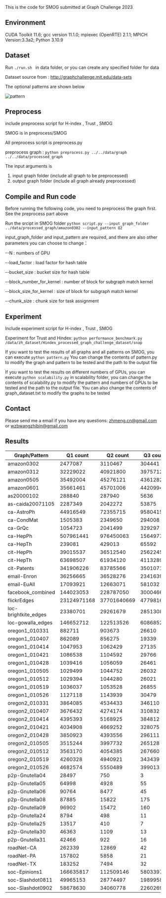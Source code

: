 This is the code for SMOG submitted at Graph Challenge 2023

## Environment

CUDA Toolkit 11.6; gcc version 11.1.0; mpiexec (OpenRTE) 2.1.1; MPICH Version:3.3a2; Python 3.10.9

## Dataset

Run  `./run.sh ` in data folder, or you can create any specified folder for data

Dataset source from : http://graphchallenge.mit.edu/data-sets

The optional patterns are shown below


![pattern](https://github.com/mengziheng/Gpu-SubgraphIsomorphism/assets/121283369/ce320ef4-869a-4a91-97dd-bd07e42d0479)




## Preprocess 

include preprocess script for H-index , Trust , SMOG

SMOG is in preprocess/SMOG

All preprocess script is preprocess.py

preprocess graph : 
    `python preprocess.py ../../data/graph ../../data/processed_graph`

The input arguments is 
1. input graph folder (include all graph to be preprocessed)
2. output graph folder (include all graph already preprocessed)

## Compile and Run code
Before running the following code, you need to preprocess the graph first. See the preprocess part above

Run the srcipt in SMOG folder
    `python script.py --input_graph_folder ../data/processed_graph/amazon0302 --input_pattern Q2`

input_graph_folder and input_pattern are required, and there are also other parameters you can choose to change：

--N : numbers of GPU

--load_factor : load factor for hash table

--bucket_size : bucket size for hash table

--block_number_for_kernel : number of block for subgraph match kernel

--block_size_for_kernel : size of block for subgraph match kernel

--chunk_size : chunk size for task assignment

## Experiment 
Include experiment script for H-index , Trust , SMOG

Experiment for Trust and Hindex: 
    `python performance_benchmark.py /data/zh_dataset/Hindex_processed_graph_challenge_dataset/snap`

If you want to test the results of all graphs and all patterns on SMOG, you can execute 
    `python pattern.py`
You can change the contents of pattern.py to modify the graph and pattern to be tested and the path to the output file

If you want to test the results on different numbers of GPUs, you can execute 
    `python scalability.py` 
in scalability folder, you can change the contents of scalability.py to modify the pattern and numbers of GPUs to be tested and the path to the output file. You can also change the contents of graph_dataset.txt to modify the graphs to be tested

## Contact
Please send me a email if you have any questions: zhmeng.cn@gmail.com or wzbwangzhibin@gmail.com

## Results

| Graph/Pattern        | Q1 count    | Q2 count    | Q3 count  | Q4 count    | Q5 count   | Q6 count    | Q7 count  | Q8 count   |
|----------------------|-------------|-------------|-----------|-------------|------------|-------------|------------|-------------|
| amazon0302           | 2477087     | 3110467     | 304441    | 4915256     | 67942      | 6405886     | 6267       | 2891271     |
| amazon0312           | 32229022    | 40921800    | 3975712   | 202015989   | 3187886    | 249735343   | 1920570    | 126529077   |
| amazon0505           | 35492004    | 45276121    | 4361282   | 229617605   | 3543622    | 282891801   | 2147049    | 141362172   |
| amazon0601           | 35661461    | 45701006    | 4420994   | 232448240   | 3606466    | 285794903   | 2193997    | 143515707   |
| as20000102           | 288840      | 287940      | 5636      | 1452941     | 5900       | 1773657     | 4779       | 410823      |
| as-caida20071105     | 2287349     | 2042272     | 53875     | 16546241    | 82231      | 23868747    | 102147     | 5221539     |
| ca-AstroPh           | 44916549    | 72355715    | 9580415   | 2545573891  | 64997961   | 2732693146  | 400401488  | 2115036981  |
| ca-CondMat           | 1505383     | 2349650     | 294008    | 21403215    | 511088     | 23018710    | 919604     | 16737753    |
| ca-GrQc              | 1054723     | 2041499     | 329297    | 68885210    | 2215500    | 69763367    | 12898478   | 67338180    |
| ca-HepPh             | 507961441   | 976450063   | 156497775 | 2.0414E+11  | 6608523653 | 2.05227E+11 |            | 1.99285E+11 |
| ca-HepTh             | 239081      | 429013      | 65592     | 8479804     | 279547     | 8518817     | 1123584    | 8407782     |
| cit-HepPh            | 39015537    | 36512540    | 2562245   | 429991999   | 4262265    | 647492608   | 6262553    | 209197863   |
| cit-HepTh            | 63698507    | 61934120    | 4113289   | 967443899   | 9380530    | 1386675032  | 19927580   | 439990809   |
| cit-Patents          | 341906226   | 83785566    | 3501071   | 446804010   | 3039636    | 1776150458  | 3151595    | 214057482   |
| email-Enron          | 36256665    | 36528276    | 2341639   | 720230791   | 5809356    | 1018877581  | 11213163   | 303894917   |
| email-EuAll          | 17093921    | 12663071    | 581032    | 105766262   | 1101520    | 217531995   | 1633335    | 34119119    |
| facebook_combined    | 144023053   | 228787050   | 30004668  | 21763153227 | 517965151  | 25095227541 | 7830937838 | 18073550424 |
| flickrEdges          | 23124971168 | 37701640669 | 47798166  | 31234180596 | 47798166   | 37701640669 | 47798166   | 62468361192 |
| loc-brightkite_edges | 23380701    | 29261679    | 2851308   | 1141663792  | 19481391   | 1412668691  | 117409296  | 770479983   |
| loc-gowalla_edges    | 146652712   | 122513526   | 6086852   | 2385052206  | 14570875   | 3649782390  | 28928240   | 843084102   |
| oregon1_010331       | 882711      | 903673      | 26610     | 7201602     | 48224      | 8920546     | 74010      | 2584989     |
| oregon1_010407       | 862089      | 856275      | 19339     | 5631882     | 25558      | 7079906     | 27610      | 1653027     |
| oregon1_010414       | 1047953     | 1062429     | 27135     | 8464828     | 43369      | 10585976    | 58353      | 2715672     |
| oregon1_010421       | 1086538     | 1104592     | 29766     | 9095735     | 48256      | 11473075    | 63557      | 2981766     |
| oregon1_010428       | 1039416     | 1056059     | 26461     | 8426215     | 43111      | 10532050    | 57397      | 2697855     |
| oregon1_010505       | 1029499     | 1044752     | 26032     | 8190827     | 41425      | 10266580    | 53748      | 2617554     |
| oregon1_010512       | 1029394     | 1044280     | 26021     | 8167375     | 42024      | 10227080    | 56363      | 2619801     |
| oregon1_010519       | 1036037     | 1053528     | 26855     | 8422989     | 45008      | 10522786    | 62383      | 2752923     |
| oregon1_010526       | 1127118     | 1143939     | 30479     | 9287382     | 46025      | 11810065    | 54635      | 2979066     |
| oregon2_010331       | 3864085     | 4534433     | 346110    | 96857189    | 1225487    | 128199789   | 3486756    | 55375107    |
| oregon2_010407       | 3676432     | 4274174     | 310832    | 86547287    | 1018894    | 114316252   | 2589878    | 47372241    |
| oregon2_010414       | 4395393     | 5168925     | 384812    | 114632553   | 1357613    | 150875771   | 3732350    | 63016083    |
| oregon2_010421       | 4034908     | 4669252     | 328075    | 96542004    | 1057622    | 127655123   | 2612910    | 50902146    |
| oregon2_010428       | 3850923     | 4393556     | 296111    | 87226143    | 914846     | 116021694   | 2184648    | 45054363    |
| oregon2_010505       | 3515244     | 3997732     | 265128    | 76793351    | 803624     | 101907997   | 1886911    | 39614316    |
| oregon2_010512       | 3563170     | 4054385     | 267660    | 78501518    | 819849     | 103741974   | 1964260    | 40337997    |
| oregon2_010519       | 4260328     | 4940921     | 343439    | 106661610   | 1170508    | 139293097   | 3140226    | 56056512    |
| oregon2_010526       | 4682574     | 5550489     | 399013    | 130655968   | 1500920    | 167586606   | 4496036    | 70406592    |
| p2p-Gnutella04       | 28497       | 750         | 3         | 6           | 0          | 1695        | 0          | 0           |
| p2p-Gnutella05       | 64998       | 4928        | 55        | 3237        | 0          | 22537       | 0          | 696         |
| p2p-Gnutella06       | 90764       | 8477        | 45        | 2788        | 0          | 65486       | 0          | 543         |
| p2p-Gnutella08       | 87885       | 15822       | 175       | 7544        | 6          | 48937       | 0          | 999         |
| p2p-Gnutella09       | 96902       | 15472       | 160       | 7577        | 6          | 48445       | 0          | 1068        |
| p2p-Gnutella24       | 8794        | 498         | 11        | 26          | 0          | 178         | 0          | 3           |
| p2p-Gnutella25       | 13517       | 410         | 7         | 24          | 0          | 166         | 0          | 3           |
| p2p-Gnutella30       | 46363       | 1109        | 13        | 42          | 0          | 1558        | 0          | 9           |
| p2p-Gnutella31       | 42466       | 922         | 16        | 40          | 0          | 592         | 0          | 6           |
| roadNet-CA           | 262339      | 12869       | 42        | 1           | 0          | 1373        | 0          | 0           |
| roadNet-PA           | 157802      | 5858        | 21        | 1           | 0          | 299         | 0          | 0           |
| roadNet-TX           | 183252      | 7494        | 32        | 2           | 0          | 476         | 0          | 0           |
| soc-Epinions1        | 166635817   | 112509146   | 5803397   | 2578196450  | 17417432   | 4729789840  | 45703641   | 997173396   |
| soc-Slashdot0811     | 49965153    | 28774497    | 1989958   | 870174916   | 10667149   | 1259485940  | 46754083   | 484393905   |
| soc-Slashdot0902     | 58678630    | 34060778    | 2260269   | 1027371282  | 12596328   | 1477856348  | 57879044   | 569811453   |

